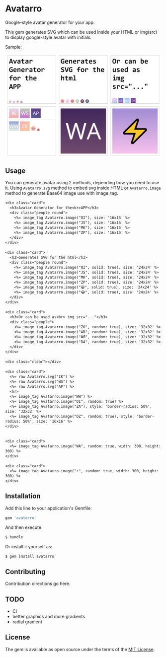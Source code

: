 # Avatarro

Google-style avatar generator for your app. 

This gem generates SVG which can be used inside your HTML or img(src) to display google-style avatar with initials.

Sample:

[<img src="https://github.com/igorkasyanchuk/avatarro/blob/main/docs/avataro.png?raw=true"
/>](https://github.com/igorkasyanchuk/avatarro/blob/main/docs/avataro.png?raw=true)

## Usage

You can generate avatar using 2 methods, depending how you need to use it. Using `Avatarro.svg` method to embed svg inside HTML or `Avatarro.image` method to generate Base64 image use with image_tag.

```erb
<div class="card">
  <h3>Avatar Generator for the<br>APP</h3>
  <div class="people round">
    <%= image_tag Avatarro.image("OI"), size: '16x16' %>
    <%= image_tag Avatarro.image("JS"), size: '16x16' %>
    <%= image_tag Avatarro.image("MK"), size: '16x16' %>
    <%= image_tag Avatarro.image("ZP"), size: '16x16' %>
  </div>
</div>

<div class="card">
  <h3>Generates SVG for the html</h3>
  <div class="people round">
    <%= image_tag Avatarro.image("OI", solid: true), size: '24x24' %>
    <%= image_tag Avatarro.image("JS", solid: true), size: '24x24' %>
    <%= image_tag Avatarro.image("MK", solid: true), size: '24x24' %>
    <%= image_tag Avatarro.image("ZP", solid: true), size: '24x24' %>
    <%= image_tag Avatarro.image("😁", solid: true), size: '24x24' %>
    <%= image_tag Avatarro.image("😂", solid: true), size: '24x24' %>
  </div>
</div>

<div class="card">
  <h3>Or can be used as<br> img src="..."</h3>
  <div class="people">
    <%= image_tag Avatarro.image("ZO", random: true), size: '32x32' %>
    <%= image_tag Avatarro.image("AB", random: true), size: '32x32' %>
    <%= image_tag Avatarro.image("ФЯ", random: true), size: '32x32' %>
    <%= image_tag Avatarro.image("DA", random: true), size: '32x32' %>
  </div>
</div>

<div class="clear"></div>

<div class="card">
  <%= raw Avatarro.svg("IK") %>
  <%= raw Avatarro.svg("WS") %>
  <%= raw Avatarro.svg("AP") %>
  <hr>
  <%= image_tag Avatarro.image("WW") %>
  <%= image_tag Avatarro.image("OI", random: true) %>
  <%= image_tag Avatarro.image("ZA"), style: 'border-radius: 50%', size: '32x32' %>
  <%= image_tag Avatarro.image("OZ", random: true), style: 'border-radius: 50%', size: '16x16' %>
</div>


<div class="card">
  <%= image_tag Avatarro.image("WA", random: true, width: 300, height: 300) %>
</div>

<div class="card">
  <%= image_tag Avatarro.image("⚡", random: true, width: 300, height: 300) %>
</div>
```

## Installation
Add this line to your application's Gemfile:

```ruby
gem 'avatarro'
```

And then execute:
```bash
$ bundle
```

Or install it yourself as:
```bash
$ gem install avatarro
```

## Contributing
Contribution directions go here.

## TODO

- CI
- better graphics and more gradients
- radial gradient

## License
The gem is available as open source under the terms of the [MIT License](https://opensource.org/licenses/MIT).
